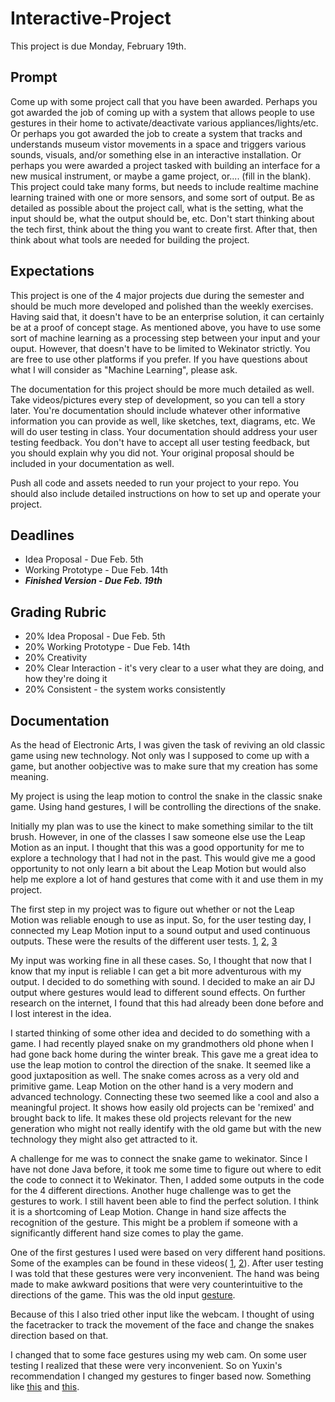 # Interactive-Project
This project is due Monday, February 19th.

## Prompt
Come up with some project call that you have been awarded. Perhaps you got awarded the job of coming up with a system that allows people to use gestures in their home to activate/deactivate various appliances/lights/etc. Or perhaps you got awarded the job to create a system that tracks and understands museum vistor movements in a space and triggers various sounds, visuals, and/or something else in an interactive installation. Or perhaps you were awarded a project tasked with building an interface for a new musical instrument, or maybe a game project, or.... (fill in the blank). This project could take many forms, but needs to include realtime machine learning trained with one or more sensors, and some sort of output. Be as detailed as possible about the project call, what is the setting, what the input should be, what the output should be, etc. Don't start thinking about the tech first, think about the thing you want to create first. After that, then think about what tools are needed for building the project.

## Expectations
This project is one of the 4 major projects due during the semester and should be much more developed and polished than the weekly exercises. Having said that, it doesn't have to be an enterprise solution, it can certainly be at a proof of concept stage. As mentioned above, you have to use some sort of machine learning as a processing step between your input and your ouput. However, that doesn't have to be limited to Wekinator strictly. You are free to use other platforms if you prefer. If you have questions about what I will consider as "Machine Learning", please ask. 

The documentation for this project should be more much detailed as well. Take videos/pictures every step of development, so you can tell a story later. You're documentation should include whatever other informative information you can provide as well, like sketches, text, diagrams, etc. We will do user testing in class. Your documentation should address your user testing feedback. You don't have to accept all user testing feedback, but you should explain why you did not. Your original proposal should be included in your documentation as well.

Push all code and assets needed to run your project to your repo. You should also include detailed instructions on how to set up and operate your project.

## Deadlines
* Idea Proposal - Due Feb. 5th
* Working Prototype - Due Feb. 14th
* ***Finished Version - Due Feb. 19th*** 

## Grading Rubric
* 20% Idea Proposal - Due Feb. 5th
* 20% Working Prototype - Due Feb. 14th
* 20% Creativity
* 20% Clear Interaction - it's very clear to a user what they are doing, and how they're doing it
* 20% Consistent - the system works consistently

## Documentation

As the head of Electronic Arts, I was given the task of reviving an old classic game using new technology. Not only was I supposed to come up with a game, but another oobjective was to make sure that my creation has some meaning. 

My project is using the leap motion to control the snake in the classic snake game. Using hand gestures, I will be controlling the directions of the snake. 

Initially my plan was to use the kinect to make something similar to the tilt brush. However, in one of the classes I saw someone else use the Leap Motion as an input. I thought that this was a good opportunity for me to explore a technology that I had not in the past. This would give me a good opportunity to not only learn a bit about the Leap Motion but would also help me explore a lot of hand gestures that come with it and use them in my project.

The first step in my project was to figure out whether or not the Leap Motion was reliable enough to use as input. So, for the user testing day, I connected my Leap Motion input to a sound output and used continuous outputs. 
These were the results of the different user tests. 
[1](https://www.youtube.com/watch?v=GuW2UtWIzAU), [2](https://www.youtube.com/watch?v=eKlrWJCkOg4), [3](https://www.youtube.com/watch?v=N2nOqKBLDso)

My input was working fine in all these cases. So, I thought that now that I know that my input is reliable I can get a bit more adventurous with my output. I decided to do something with sound. I decided to make an air DJ output where gestures would lead to different sound effects. On further research on the internet, I found that this had already been done before and I lost interest in the idea. 

I started thinking of some other idea and decided to do something with a game. I had recently played snake on my grandmothers old phone when I had gone back home during the winter break. This gave me a great idea to use the leap motion to control the direction of the snake. 
It seemed like a good juxtaposition as well. The snake comes across as a very old and primitive game. Leap Motion on the other hand is a very modern and advanced technology. Connecting these two seemed like a cool and also a meaningful project. It shows how easily old projects can be 'remixed' and brought back to life. It makes these old projects relevant for the new generation who might not really identify with the old game but with the new technology they might also get attracted to it. 

A challenge for me was to connect the snake game to wekinator. Since I have not done Java before, it took me some time to figure out where to edit the code to connect it to Wekinator. Then, I added some outputs in the code for the 4 different directions. 
Another huge challenge was to get the gestures to work. I still havent been able to find the perfect solution. I think it is a shortcoming of Leap Motion. Change in hand size affects the recognition of the gesture. This might be a problem if someone with a significantly different hand size comes to play the game. 

One of the first gestures I used were based on very different hand positions. Some of the examples can be found in these videos( [1](https://youtu.be/OlMT8GM6H2c), [2](https://youtu.be/ffHN9aNQ6fU)). After user testing I was told that these gestures were very inconvenient. The hand was being made to make awkward positions that were very counterintuitive to the directions of the game. This was the old input [gesture](https://youtu.be/zVX7ZaPZNoM).

Because of this I also tried other input like the webcam. I thought of using the facetracker to track the movement of the face and change the snakes direction based on that. 

I changed that to some face gestures using my web cam. On some user testing I realized that these were very inconvenient. So on Yuxin's recommendation I changed my gestures to finger based now. Something like [this](https://youtu.be/R84GqbQZ0y0) and [this](https://youtu.be/RMiDuGbTjXk). 

